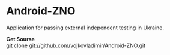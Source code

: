 Android-ZNO
===========
Application for passing external independent testing in Ukraine.

<b>Get Sourse</b>
<br>
git clone git://github.com/vojkovladimir/Android-ZNO.git
